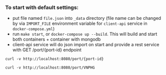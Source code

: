 ### To start with default settings:

- put file named `file.json` into `_data` directory (file name can be changed by via `IMPORT_FILE` environment variable for `client-api` service in `docker-compose.yml`)
- run `make start`, or `docker-compose up --build`. This will build and start both containers + container with mongodb 
- client-api service will do json import on start and provide a rest service with GET /port/{port-id} endpoint

```shell script
curl -v http://localhost:8080/port/{port-id}

curl -v http://localhost:8080/port/VNPHG 
```

